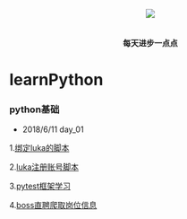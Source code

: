 <p align="center">
  <img src="http://img.soogif.com/mb4M0v0GNa0qD3fX8hTjJoZJ26y60IEE.gif"/><br><br>
  <br> <strong>每天进步一点点</strong>
</p>


# learnPython

### python基础
- 2018/6/11 day_01

1.[绑定luka的脚本](https://github.com/ifyangyiisyangyi/learnPython/blob/master/day_20/luka_auto_bind.py)

2.[luka注册账号脚本](https://github.com/ifyangyiisyangyi/learnPython/blob/master/luka_auto_registe.py)

3.[pytest框架学习](https://github.com/ifyangyiisyangyi/learnPython/tree/master/learnPytest)

4.[boss直聘爬取岗位信息](https://github.com/ifyangyiisyangyi/learnPython/blob/master/boss_spider.py)
